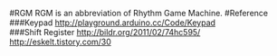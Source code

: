 #RGM
RGM is an abbreviation of Rhythm Game Machine.
#Reference
###Keypad
http://playground.arduino.cc/Code/Keypad  
###Shift Register
http://bildr.org/2011/02/74hc595/
http://eskelt.tistory.com/30